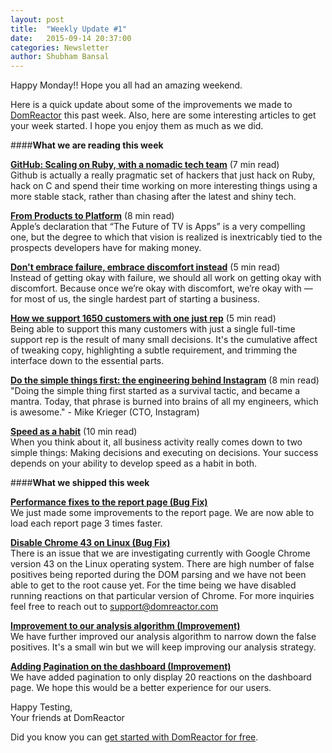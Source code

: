 ```yaml
---
layout: post
title:  "Weekly Update #1"
date:   2015-09-14 20:37:00
categories: Newsletter
author: Shubham Bansal
---
```


Happy Monday!! Hope you all had an amazing weekend.

Here is a quick update about some of the improvements we made to [DomReactor](https://domreactor.com) this past week. Also, here are some interesting articles to get your week started. I hope you enjoy them as much as we did.  


####**What we are reading this week**

**[GitHub: Scaling on Ruby, with a nomadic tech team](https://medium.com/s-c-a-l-e/github-scaling-on-ruby-with-a-nomadic-tech-team-4db562b96dcd)** <span class="post-meta">(7 min read)</span>  
Github is actually a really pragmatic set of hackers that just hack on Ruby, hack on C and spend their time working on more interesting things using a more stable stack, rather than chasing after the latest and shiny tech.

**[From Products to Platform](https://stratechery.com/2015/from-products-to-platforms/)** <span class="post-meta">(8 min read)</span>  
Apple’s declaration that “The Future of TV is Apps” is a very compelling one, but the degree to which that vision is realized is inextricably tied to the prospects developers have for making money.

**[Don't embrace failure, embrace discomfort instead](https://www.groovehq.com/blog/dont-embrace-failure-embrace-discomfort)** <span class="post-meta">(5 min read)</span>  
Instead of getting okay with failure, we should all work on getting okay with discomfort.
Because once we’re okay with discomfort, we’re okay with — for most of us, the single hardest part of starting a business.

**[How we support 1650 customers with one just rep](http://blog.statuspage.io/2-300-000-to-one-or-supporting-1650-customers-with-just-one-rep)** <span class="post-meta">(5 min read)</span>  
Being able to support this many customers with just a single full-time support rep is the result of many small decisions. It's the cumulative affect of tweaking copy, highlighting a subtle requirement, and trimming the interface down to the essential parts.

**[Do the simple things first: the engineering behind Instagram](http://www.fastcompany.com/3047642/tech-forecast/do-the-simple-thing-first-the-engineering-behind-instagram)** <span class="post-meta">(8 min read)</span>  
"Doing the simple thing first started as a survival tactic, and became a mantra. Today, that phrase is burned into brains of all my engineers, which is awesome." - Mike Krieger (CTO, Instagram)

**[Speed as a habit](http://firstround.com/review/speed-as-a-habit/)** <span class="post-meta">(10 min read)</span>  
When you think about it, all business activity really comes down to two simple things: Making decisions and executing on decisions. Your success depends on your ability to develop speed as a habit in both.  


####**What we shipped this week**  

**<u>Performance fixes to the report page (Bug Fix)</u>**  
We just made some improvements to the report page. We are now able to load each report page 3 times faster.

**<u>Disable Chrome 43 on Linux (Bug Fix)</u>**  
There is an issue that we are investigating currently with Google Chrome version 43 on the Linux operating system. There are high number of false positives being reported during the DOM parsing and we have not been able to get to the root cause yet. For the time being we have disabled running reactions on that particular version of Chrome. For more inquiries feel free to reach out to support@domreactor.com

**<u>Improvement to our analysis algorithm (Improvement)</u>**  
We have further improved our analysis algorithm to narrow down the false positives. It's a small win but we will keep improving our analysis strategy.

**<u>Adding Pagination on the dashboard (Improvement)</u>**  
We have added pagination to only display 20 reactions on the dashboard page. We hope this would be a better experience for our users.

Happy Testing,  
Your friends at DomReactor

Did you know you can [get started with DomReactor for free](https://domreactor.com/pricing).

